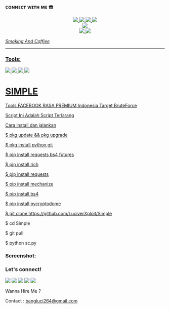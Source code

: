 


### ᴄᴏɴɴᴇᴄᴛ ᴡɪᴛʜ ᴍᴇ ☎️
<p align="center">
  <a href="https://instagram.com/@arimarshello_reall"><img src="https://img.shields.io/badge/Instagram-E4405F?style=for-the-badge&logo=instagram&logoColor=white"/> 
  <a href="https://wa.me/qr/0882005508374"><img src="https://img.shields.io/badge/WhatsApp-25D366?style=for-the-badge&logo=whatsapp&logoColor=white" />
  <a href="https://www.facebook.com/Luciver Trojans"><img src="https://img.shields.io/badge/Facebook-%234267B2.svg?&style=for-the-badge&logo=facebook&logoColor=white" />
  <a href="https://t.me/LuciverXploit"><img src="https://img.shields.io/badge/Telegram-%230088cc.svg?&style=for-the-badge&logo=telegram&logoColor=white" /> <br>
  <a href="https://www.youtube.com/@LuciverX"><img src="https://img.shields.io/badge/YouTube-Luciver Xploit-ff0000?style=for-the-badge&logo=youtube&logoColor=ff0000&link=https://youtube.com/channel/LuciverXploit" /><br>
  <a name=Luciver Hacker&label=VIEWS&style=flat-square&color=orange" />
  <a href="https://github.com/LuciverXploit"><img src="https://img.shields.io/badge/-GitHub-black?style=flat-square&logo=github" /> 
  <a href="https://youtube.com/channel/LuciverX"><img src="https://img.shields.io/youtube/channel/subscribers/Sanzofficiall?style=social" /> <br>
</p>

_Smoking And Coffiee_
___

### Tools:
<p>
    <img src="https://img.shields.io/badge/OS-MacOS-blue?&logo=apple" />
    <img src="https://img.shields.io/badge/Code-Swift-blue?&logo=swift" />
    <img src="https://img.shields.io/badge/IDE-Xcode-blue?&logo=xcode" />
    <img src="https://img.shields.io/badge/Text%20Editor-Visual%20Studio%20Code-blue?&logo=visual%20studio%20code&logoColor=blue" />
    
</p>

# SIMPLE

Tools FACEBOOK RASA PREMIUM Indonesia Target BruteForce

Script Ini Adalah Script Terlarang


Cara install dan jalankan

$ pkg update && pkg upgrade

$ pkg install python git

$ pip install requests bs4 futures

$ pip install rich

$ pip install requests

$ pip install mechanize 

$ pip install bs4

$ pip install pycryptodome

$ git clone https://github.com/LuciverXploit/Simple

$ cd Simple

$ git pull

$ python sc.py

### Screenshot:
<p align="center">

### Let's connect!
<p>
    <a href="https://LuciverXploit.id" target="blank"><img src="https://img.shields.io/badge/Website-https://luciverxploit.com-green?" /></a>
    <a href="https://linkedin.luciverxploit.com" target="blank"><img src="https://img.shields.io/badge/LuciverXploit-30302f?style=flat&logo=linkedin" /></a>
    <a href="https://medium.com/@luciverxploit" target="blank"><img src="https://img.shields.io/badge/LuciverXploit-30302f?style=flat&logo=medium" /></a>
    <a href="https://tw.luciverxploit.com" target="blank"><img src="https://img.shields.io/badge/@arimarshello_reall-30302f?style=flat&logo=twitter" /></a>
    <a href="https://www.paypal.me/luciverxploit" target="blank"><img src="https://ionicabizau.github.io/badges/paypal.svg" /></a>
</p>

Wanna Hire Me ? 

Contact : bangluci264@gmail.com


